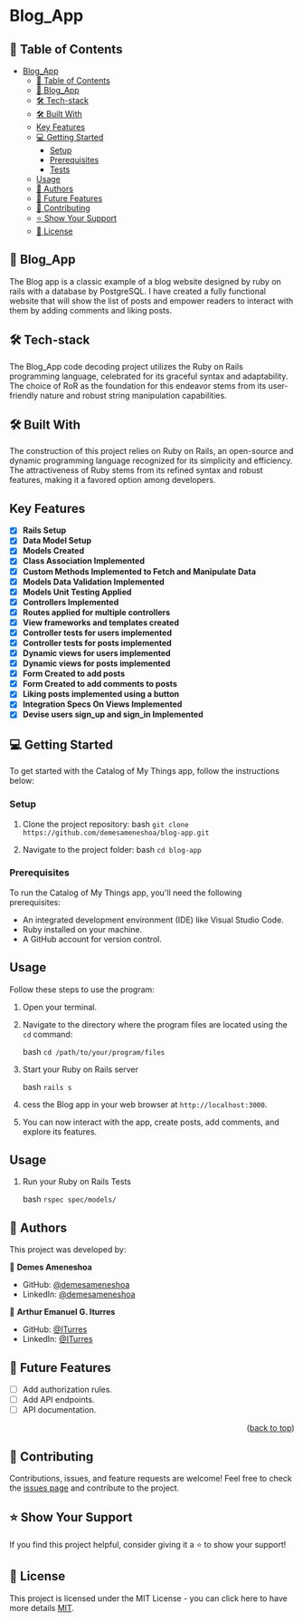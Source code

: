 # Blog_App

## 📗 Table of Contents

- [Blog\_App](#blog_app)
  - [📗 Table of Contents](#-table-of-contents)
  - [📖 Blog\_App ](#-blog_app-)
  - [🛠 Tech-stack ](#-tech-stack-)
  - [🛠 Built With ](#-built-with-)
  - [Key Features ](#key-features-)
  - [💻 Getting Started ](#-getting-started-)
    - [Setup ](#setup-)
    - [Prerequisites ](#prerequisites-)
    - [Tests ](#tests-)
  - [Usage ](#usage-)
  - [👥 Authors ](#-authors-)
  - [🔭 Future Features](#future-features)
  - [🤝 Contributing ](#-contributing-)
  - [⭐️ Show Your Support ](#️-show-your-support-)
  - [📜 License ](#-license-)

## 📖 Blog_App <a name="about-project"></a>

The Blog app is a classic example of a blog website designed by ruby on rails with a database by PostgreSQL. I have created a fully functional website that will show the list of posts and empower readers to interact with them by adding comments and liking posts.

## 🛠 Tech-stack <a name="tech-stack"></a>

The Blog_App code decoding project utilizes the Ruby on Rails programming language, celebrated for its graceful syntax and adaptability. The choice of RoR as the foundation for this endeavor stems from its user-friendly nature and robust string manipulation capabilities.


## 🛠 Built With <a name="built-with"></a>

The construction of this project relies on Ruby on Rails, an open-source and dynamic programming language recognized for its simplicity and efficiency. The attractiveness of Ruby stems from its refined syntax and robust features, making it a favored option among developers.

## Key Features <a name="key-features"></a>
- [x] **Rails Setup**
- [x] **Data Model Setup**
- [x] **Models Created**
- [x] **Class Association Implemented**
- [x] **Custom Methods Implemented to Fetch and Manipulate Data**
- [x] **Models Data Validation Implemented**
- [x] **Models Unit Testing Applied**
- [x] **Controllers Implemented**
- [x] **Routes applied for multiple controllers**
- [x] **View frameworks and templates created**
- [x] **Controller tests for users implemented**
- [x] **Controller tests for posts implemented**
- [x] **Dynamic views for users implemented**
- [x] **Dynamic views for posts implemented**
- [x] **Form Created to add posts**
- [x] **Form Created to add comments to posts**
- [x] **Liking posts implemented using a button**
- [x] **Integration Specs On Views Implemented**
- [x] **Devise users sign_up and sign_in Implemented**

## 💻 Getting Started <a name="getting-started"></a>

To get started with the Catalog of My Things app, follow the instructions below:

### Setup <a name="setup"></a>

1. Clone the project repository:
   bash
   `git clone https://github.com/demesameneshoa/blog-app.git`
   

2. Navigate to the project folder:
   bash
   `cd blog-app`

   

### Prerequisites <a name="prerequisites"></a>

To run the Catalog of My Things app, you'll need the following prerequisites:

- An integrated development environment (IDE) like Visual Studio Code.
- Ruby installed on your machine.
- A GitHub account for version control.

## Usage <a name="usage"></a>

Follow these steps to use the program:

1. Open your terminal.
2. Navigate to the directory where the program files are located using the `cd` command:

   bash
   `cd /path/to/your/program/files`
   

3. Start your Ruby on Rails server

   bash
   `rails s`


4. cess the Blog app in your web browser at `http://localhost:3000`.

5. You can now interact with the app, create posts, add comments, and explore its features.

## Usage <a name="tests"></a>

1. Run your Ruby on Rails Tests

   bash
   `rspec spec/models/`
## 👥 Authors <a name="authors"></a>

This project was developed by:

👤 **Demes Ameneshoa**
-   GitHub: [@demesameneshoa](https://github.com/demesameneshoa)
-   LinkedIn: [@demesameneshoa](https://www.linkedin.com/in/demesameneshoa/)

👤 **Arthur Emanuel G. Iturres**
-   GitHub: [@ITurres](https://github.com/ITurres)
-   LinkedIn: [@ITurres](https://www.linkedin.com/in/arturoemanuelguerraiturres/)

<!-- FUTURE FEATURES -->

## 🔭 Future Features <a name="future-features"></a>

- [ ] Add authorization rules.
- [ ] Add API endpoints.
- [ ] API documentation.

<p align="right">(<a href="#readme-top">back to top</a>)</p>

## 🤝 Contributing <a name="contributing"></a>

Contributions, issues, and feature requests are welcome! Feel free to check the [issues page](https://github.com/demesameneshoa/blog-app/issues) and contribute to the project.

## ⭐️ Show Your Support <a name="support"></a>

If you find this project helpful, consider giving it a ⭐️ to show your support!

## 📜 License <a name="license"></a>

This project is licensed under the MIT License - you can click here to have more details [MIT](MIT.md).